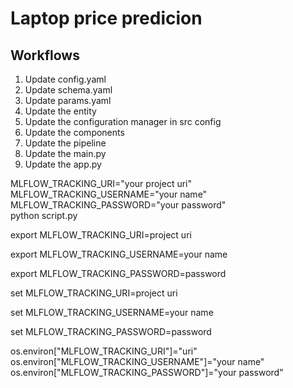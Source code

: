 # Laptop price predicion


## Workflows

1. Update config.yaml
2. Update schema.yaml
3. Update params.yaml
4. Update the entity
5. Update the configuration manager in src config
6. Update the components
7. Update the pipeline 
8. Update the main.py
9. Update the app.py



MLFLOW_TRACKING_URI="your project uri" \
MLFLOW_TRACKING_USERNAME="your name" \
MLFLOW_TRACKING_PASSWORD="your password" \
python script.py


<!-- for bash -->
export MLFLOW_TRACKING_URI=project uri

export MLFLOW_TRACKING_USERNAME=your name 

export MLFLOW_TRACKING_PASSWORD=password


<!-- for windows  -->
set MLFLOW_TRACKING_URI=project uri

set MLFLOW_TRACKING_USERNAME=your name 

set MLFLOW_TRACKING_PASSWORD=password



<!-- for notebook -->
os.environ["MLFLOW_TRACKING_URI"]="uri"
os.environ["MLFLOW_TRACKING_USERNAME"]="your name"
os.environ["MLFLOW_TRACKING_PASSWORD"]="your password"